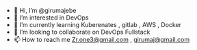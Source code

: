 - 👋 Hi, I’m @girumajebe
- 👀 I’m interested in DevOps
- 🌱 I’m currently learning Kuberenates , gitlab , AWS , Docker 
- 💞️ I’m looking to collaborate on DevOps Fullstack 
- 📫 How to reach me Zr.one3@gmail.com , girumaj@gmail.com

<!---
girumajebe/girumajebe is a ✨ special ✨ repository because its `README.md` (this file) appears on your GitHub profile.
You can click the Preview link to take a look at your changes.
--->
